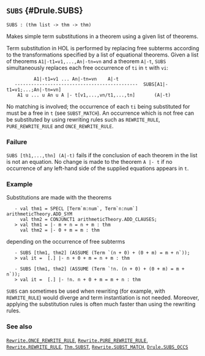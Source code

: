 ## `SUBS` {#Drule.SUBS}


```
SUBS : (thm list -> thm -> thm)
```



Makes simple term substitutions in a theorem using a given list of theorems.


Term substitution in HOL is performed by replacing free subterms according to
the transformations specified by a list of equational theorems.  Given a list
of theorems `A1|-t1=v1,...,An|-tn=vn` and a theorem `A|-t`, `SUBS`
simultaneously replaces each free occurrence of `ti` in `t` with `vi`:
    
              A1|-t1=v1 ... An|-tn=vn    A|-t
       ---------------------------------------------  SUBS[A1|-t1=v1;...;An|-tn=vn]
        A1 u ... u An u A |- t[v1,...,vn/t1,...,tn]       (A|-t)
    
No matching is involved; the occurrence of each `ti` being
substituted for must be a free in `t` (see `SUBST_MATCH`).  An occurrence which
is not free can be substituted by using rewriting rules such as `REWRITE_RULE`,
`PURE_REWRITE_RULE` and `ONCE_REWRITE_RULE`.

### Failure

`SUBS [th1,...,thn] (A|-t)` fails if the conclusion of each theorem in the list
is not an equation.  No change is made to the theorem `A |- t` if no occurrence
of any left-hand side of the supplied equations appears in `t`.

### Example

Substitutions are made with the theorems
    
       - val thm1 = SPECL [Term`m:num`, Term`n:num`] arithmeticTheory.ADD_SYM
         val thm2 = CONJUNCT1 arithmeticTheory.ADD_CLAUSES;
       > val thm1 = |- m + n = n + m : thm
         val thm2 = |- 0 + m = m : thm
    
depending on the occurrence of free subterms
    
       - SUBS [thm1, thm2] (ASSUME (Term `(n + 0) + (0 + m) = m + n`));
       > val it =  [.] |- n + 0 + m = n + m : thm
    
       - SUBS [thm1, thm2] (ASSUME (Term `!n. (n + 0) + (0 + m) = m + n`));
       > val it =  [.] |- !n. n + 0 + m = m + n : thm
    




`SUBS` can sometimes be used when rewriting (for example, with `REWRITE_RULE`)
would diverge and term instantiation is not needed.  Moreover, applying the
substitution rules is often much faster than using the rewriting rules.

### See also

[`Rewrite.ONCE_REWRITE_RULE`](#Rewrite.ONCE_REWRITE_RULE), [`Rewrite.PURE_REWRITE_RULE`](#Rewrite.PURE_REWRITE_RULE), [`Rewrite.REWRITE_RULE`](#Rewrite.REWRITE_RULE), [`Thm.SUBST`](#Thm.SUBST), [`Rewrite.SUBST_MATCH`](#Rewrite.SUBST_MATCH), [`Drule.SUBS_OCCS`](#Drule.SUBS_OCCS)

